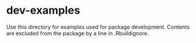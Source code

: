 # dev-examples
Use this directory for examples used for package development.
Contents are excluded from the package by a line in .Rbuildignore.
